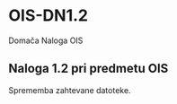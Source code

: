 OIS-DN1.2
=========

Domača Naloga OIS

## Naloga 1.2 pri predmetu OIS
Sprememba zahtevane datoteke.